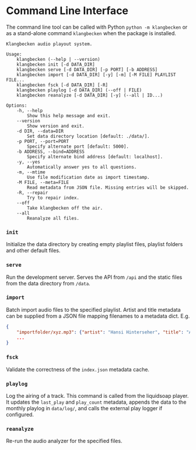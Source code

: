 # Command Line Interface

The command line tool can be called with Python `python -m klangbecken` or as a stand-alone command `klangbecken` when the package is installed.

```
Klangbecken audio playout system.

Usage:
    klangbecken (--help | --version)
    klangbecken init [-d DATA_DIR]
    klangbecken serve [-d DATA_DIR] [-p PORT] [-b ADDRESS]
    klangbecken import [-d DATA_DIR] [-y] [-m] [-M FILE] PLAYLIST FILE...
    klangbecken fsck [-d DATA_DIR] [-R]
    klangbecken playlog [-d DATA_DIR] (--off | FILE)
    klangbecken reanalyze [-d DATA_DIR] [-y] (--all | ID...)

Options:
    -h, --help
        Show this help message and exit.
    --version
        Show version and exit.
    -d DIR, --data=DIR
        Set data directory location [default: ./data/].
    -p PORT, --port=PORT
        Specify alternate port [default: 5000].
    -b ADDRESS, --bind=ADDRESS
        Specify alternate bind address [default: localhost].
    -y, --yes
        Automatically answer yes to all questions.
    -m, --mtime
        Use file modification date as import timestamp.
    -M FILE, --meta=FILE
        Read metadata from JSON file. Missing entries will be skipped.
    -R, --repair
        Try to repair index.
    --off
        Take klangbecken off the air.
    --all
        Reanalyze all files.
```

### `init`

Initialize the data directory by creating empty playlist files, playlist folders and other default files.

### `serve`

Run the development server. Serves the API from `/api` and the static files from the data directory from `/data`.

### `import`

Batch import audio files to the specified playlist.  Artist and title metadata can be supplied from a JSON file mapping filenames to a metadata dict. E.g.
```json
{
    "importfolder/xyz.mp3": {"artist": "Hansi Hinterseher", "title": "A Bussarl"}
    ...
}
```

### `fsck`

Validate the correctness of the `index.json` metadata cache.

### `playlog`

Log the airing of a track. This command is called from the liquidsoap player. It updates the `last_play` and `play_count` metadata, appends the data to the monthly playlog in `data/log/`, and calls the external play logger if configured.

### `reanalyze`

Re-run the audio analyzer for the specified files.
